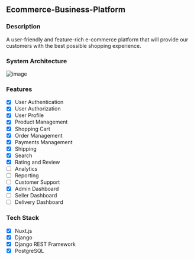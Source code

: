 ## Ecommerce-Business-Platform

### Description
A user-friendly and feature-rich e-commerce platform that will provide our customers with the best possible shopping experience.

### System Architecture
![image](https://github.com/Sarveshk76/Ecommerce-Business-Platform/assets/78719645/a367a821-1bc2-42e0-9336-c056f0469b10)

<!-- ### Database Schema -->


### Features
- [x] User Authentication
- [x] User Authorization
- [x] User Profile
- [x] Product Management
- [x] Shopping Cart
- [x] Order Management
- [x] Payments Management
- [x] Shipping
- [x] Search
- [x] Rating and Review
- [ ] Analytics
- [ ] Reporting
- [ ] Customer Support
- [x] Admin Dashboard
- [ ] Seller Dashboard
- [ ] Delivery Dashboard

### Tech Stack
- [x] Nuxt.js
- [x] Django
- [x] Django REST Framework
- [x] PostgreSQL

